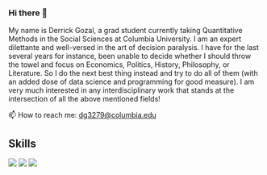 ### Hi there 👋

My name is Derrick Gozal, a grad student currently taking Quantitative Methods in the Social Sciences at Columbia University. I am an expert dilettante and well-versed in the art of decision paralysis. I have for the last several years for instance, been unable to decide whether I should throw the towel and focus on Economics, Politics, History, Philosophy, or Literature. So I do the next best thing instead and try to do all of them (with an added dose of data science and programming for good measure). I am very much interested in any interdisciplinary work that stands at the intersection of all the above mentioned fields!  

📫 How to reach me: dg3279@columbia.edu

## Skills
![](https://img.shields.io/badge/Code-RStudio-informational?style=flat&logo=RStudio&logoColor=white&color=2bbc8a)
![](https://img.shields.io/badge/Code-Python-informational?style=flat&logo=Python&logoColor=white&color=2bbc8a)
![](https://img.shields.io/badge/Visuals-Power_BI-informational?style=flat&logo=data:image/svg%2bxml;base64,PHN2ZyByb2xlPSJpbWciIHZpZXdCb3g9IjAgMCAyNCAyNCIgeG1sbnM9Imh0dHA6Ly93d3cudzMub3JnLzIwMDAvc3ZnIj48dGl0bGU+UG93ZXIgQkk8L3RpdGxlPjxwYXRoIGQ9Ik0xMCAxMmExIDEgMCAwIDEgMSAxdjExSDRhMSAxIDAgMCAxLTEtMVYxM2ExIDEgMCAwIDEgMS0xaDZabS0yLS41VjdhMSAxIDAgMCAxIDEtMWg2YTEgMSAwIDAgMSAxIDF2MTdoLTQuNVYxM2ExLjUgMS41IDAgMCAwLTEuNS0xLjVIOFptNS02VjFhMSAxIDAgMCAxIDEtMWg2YTEgMSAwIDAgMSAxIDF2MjJhMSAxIDAgMCAxLTEgMWgtMy41VjdBMS41IDEuNSAwIDAgMCAxNSA1LjVoLTJaIi8+PC9zdmc+&color=2bbc8a)





<!--
**dgozal/dgozal** is a ✨ _special_ ✨ repository because its `README.md` (this file) appears on your GitHub profile.

Here are some ideas to get you started:

- 🔭 I’m currently working on ...
- 🌱 I’m currently learning ...
- 👯 I’m looking to collaborate on ...
- 🤔 I’m looking for help with ...
- 💬 Ask me about ...
- 📫 How to reach me: ...
- 😄 Pronouns: ...
- ⚡ Fun fact: ...
-->
